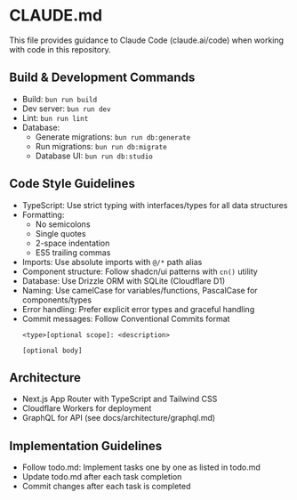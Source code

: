 # CLAUDE.md

This file provides guidance to Claude Code (claude.ai/code) when working with code in this repository.

## Build & Development Commands
- Build: `bun run build`
- Dev server: `bun run dev`
- Lint: `bun run lint`
- Database:
  - Generate migrations: `bun run db:generate`
  - Run migrations: `bun run db:migrate`
  - Database UI: `bun run db:studio`

## Code Style Guidelines
- TypeScript: Use strict typing with interfaces/types for all data structures
- Formatting: 
  - No semicolons
  - Single quotes
  - 2-space indentation
  - ES5 trailing commas
- Imports: Use absolute imports with `@/*` path alias
- Component structure: Follow shadcn/ui patterns with `cn()` utility
- Database: Use Drizzle ORM with SQLite (Cloudflare D1)
- Naming: Use camelCase for variables/functions, PascalCase for components/types
- Error handling: Prefer explicit error types and graceful handling
- Commit messages: Follow Conventional Commits format
  ```
  <type>[optional scope]: <description>
  
  [optional body]
  ```

## Architecture
- Next.js App Router with TypeScript and Tailwind CSS
- Cloudflare Workers for deployment
- GraphQL for API (see docs/architecture/graphql.md)

## Implementation Guidelines
- Follow todo.md: Implement tasks one by one as listed in todo.md
- Update todo.md after each task completion
- Commit changes after each task is completed
